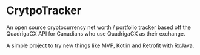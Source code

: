 # CrytpoTracker

An open source cryptocurrency net worth / portfolio tracker based off the QuadrigaCX API for Canadians who use QuadrigaCX as their exchange.

A simple project to try new things like MVP, Kotlin and Retrofit with RxJava.
